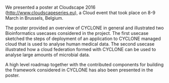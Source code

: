 We presented a poster at Cloudscape 2016 (http://www.cloudscapeseries.eu), a Cloud event that took place on 8-9 March in 
Brussels, Belgium.

The poster provided an overview of CYCLONE in general and illustrated two Bioinformatics usecases considered in the project. 
The first usecase sketched the steps of deployment of an application to CYCLONE managed cloud that is used to analyse human 
medical data. The second usecase illustrated how a cloud federation formed with CYCLONE can be used to analyse large amounts 
of microbial data. 

A high level roadmap together with the contributed components for building the framework considered in CYCLONE has 
also been presented in the poster. 
